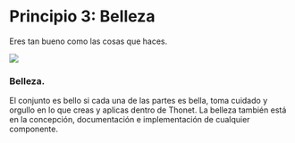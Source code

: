 # Principio 3: Belleza

Eres tan bueno como las cosas que haces.

<div class="center">


<div class="margin-bottom-small">
  <img src="http://thonet.realized.es/doc/img/brand/principles/belleza.png"/>
</div>

<h3 class="big-title">Belleza.</h3>

<p class="center-description">
El conjunto es bello si cada una de las partes es bella, toma cuidado y orgullo en lo que creas y aplicas dentro de Thonet. La belleza también está en la concepción, documentación e implementación de cualquier componente.
</p>

</div>

